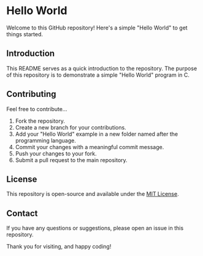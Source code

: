 # Hello World

Welcome to this GitHub repository! Here's a simple "Hello World" to get things started.

## Introduction

This README serves as a quick introduction to the repository. The purpose of this repository is to demonstrate a simple "Hello World" program in C.

## Contributing

Feel free to contribute...

1. Fork the repository.
2. Create a new branch for your contributions.
3. Add your "Hello World" example in a new folder named after the programming language.
4. Commit your changes with a meaningful commit message.
5. Push your changes to your fork.
6. Submit a pull request to the main repository.

## License

This repository is open-source and available under the [MIT License](LICENSE).

## Contact

If you have any questions or suggestions, please open an issue in this repository.

Thank you for visiting, and happy coding!